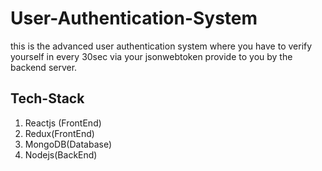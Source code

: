 # User-Authentication-System
this is the advanced user authentication system where you have to verify yourself in every 30sec via your jsonwebtoken provide to you by the backend
server.
## Tech-Stack
1. Reactjs (FrontEnd)
2. Redux(FrontEnd)
3. MongoDB(Database)
4. Nodejs(BackEnd)
